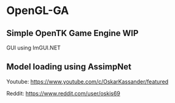 # OpenGL-GA
Simple OpenTK Game Engine WIP
-----------------------------
GUI using ImGUI.NET

Model loading using AssimpNet
-----------------------------
Youtube: https://www.youtube.com/c/OskarKassander/featured

Reddit: https://www.reddit.com/user/oskis69
